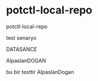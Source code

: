 # potctl-local-repo
potctl-local-repo

test senaryo

DATASANCE

AlpaslanDOGAN

bu bir testtir 
AlpaslanDogan
